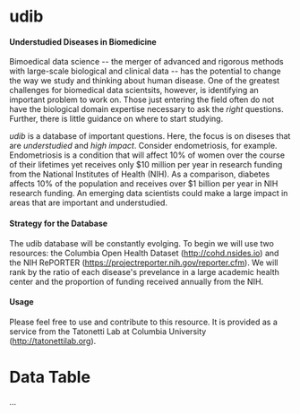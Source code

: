 # udib

#### Understudied Diseases in Biomedicine

Bimoedical data science -- the merger of advanced and rigorous methods with large-scale biological and clinical data -- has the potential to change the way we study and thinking about human disease. One of the greatest challenges for biomedical data scientsits, however, is identifying an important problem to work on. Those just entering the field often do not have the biological domain expertise necessary to ask the _right_ questions. Further, there is little guidance on where to start studying. 

*udib* is a database of important questions. Here, the focus is on diseses that are *understudied* and *high impact*. Consider endometriosis, for example. Endometriosis is a condition that will affect 10% of women over the course of their lifetimes yet receives only $10 million per year in research funding from the National Institutes of Health (NIH). As a comparison, diabetes affects 10% of the population and receives over $1 billion per year in NIH research funding. An emerging data scientists could make a large impact in areas that are important and understudied. 

#### Strategy for the Database

The udib database will be constantly evolging. To begin we will use two resources: the Columbia Open Health Dataset (http://cohd.nsides.io) and the NIH RePORTER (https://projectreporter.nih.gov/reporter.cfm). We will rank by the ratio of each disease's prevelance in a large academic health center and the proportion of funding received annually from the NIH. 

#### Usage

Please feel free to use and contribute to this resource. It is provided as a service from the Tatonetti Lab at Columbia University (http://tatonettilab.org). 

# Data Table

...

